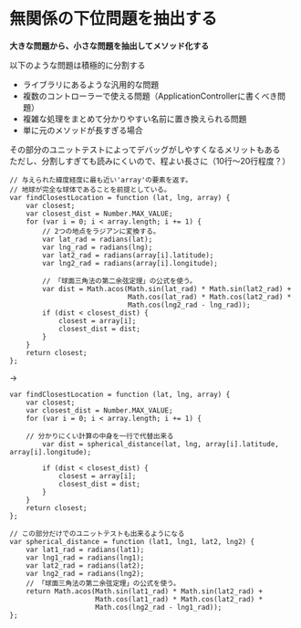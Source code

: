 # 無関係の下位問題を抽出する
  
**大きな問題から、小さな問題を抽出してメソッド化する**  

以下のような問題は積極的に分割する  
* ライブラリにあるような汎用的な問題
* 複数のコントローラーで使える問題（ApplicationControllerに書くべき問題）
* 複雑な処理をまとめて分かりやすい名前に置き換えられる問題
* 単に元のメソッドが長すぎる場合

その部分のユニットテストによってデバッグがしやすくなるメリットもある  
ただし、分割しすぎても読みにくいので、程よい長さに（10行～20行程度？）  


```
// 与えられた緯度経度に最も近い'array'の要素を返す。
// 地球が完全な球体であることを前提としている。
var findClosestLocation = function (lat, lng, array) {
    var closest;
    var closest_dist = Number.MAX_VALUE;
    for (var i = 0; i < array.length; i += 1) {
        // 2つの地点をラジアンに変換する。
        var lat_rad = radians(lat);
        var lng_rad = radians(lng);
        var lat2_rad = radians(array[i].latitude);
        var lng2_rad = radians(array[i].longitude);

        // 「球面三角法の第二余弦定理」の公式を使う。
        var dist = Math.acos(Math.sin(lat_rad) * Math.sin(lat2_rad) +
                             Math.cos(lat_rad) * Math.cos(lat2_rad) *
                             Math.cos(lng2_rad - lng_rad));
        if (dist < closest_dist) {
            closest = array[i];
            closest_dist = dist;
        }
    }
    return closest;
};
```

->

```
var findClosestLocation = function (lat, lng, array) {
    var closest;
    var closest_dist = Number.MAX_VALUE;
    for (var i = 0; i < array.length; i += 1) {

	// 分かりにくい計算の中身を一行で代替出来る
        var dist = spherical_distance(lat, lng, array[i].latitude, array[i].longitude);

        if (dist < closest_dist) {
            closest = array[i];
            closest_dist = dist;
        }
    }
    return closest;
};

// この部分だけでのユニットテストも出来るようになる
var spherical_distance = function (lat1, lng1, lat2, lng2) {
    var lat1_rad = radians(lat1);
    var lng1_rad = radians(lng1);
    var lat2_rad = radians(lat2);
    var lng2_rad = radians(lng2);
    // 「球面三角法の第二余弦定理」の公式を使う。
    return Math.acos(Math.sin(lat1_rad) * Math.sin(lat2_rad) +
                     Math.cos(lat1_rad) * Math.cos(lat2_rad) *
                     Math.cos(lng2_rad - lng1_rad));
};
```
